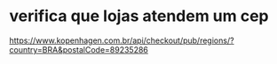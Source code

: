 # verifica que lojas atendem um cep
https://www.kopenhagen.com.br/api/checkout/pub/regions/?country=BRA&postalCode=89235286